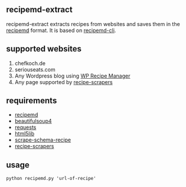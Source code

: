 ## recipemd-extract

recipemd-extract extracts recipes from websites and saves them in the [recipemd](https://github.com/tstehr/recipemd/blob/master/specification.md) format. It is based on [recipemd-cli](https://github.com/dnlvgl/recipemd-cli).

## supported websites

1. chefkoch.de
2. seriouseats.com
3. Any Wordpress blog using [WP Recipe Manager](https://en-ca.wordpress.org/plugins/wp-recipe-manager/)
4. Any page supported by [recipe-scrapers](https://github.com/hhursev/recipe-scrapers)

## requirements

- [recipemd](https://github.com/tstehr/recipemd)
- [beautifulsoup4](http://www.crummy.com/software/BeautifulSoup/)
- [requests](http://docs.python-requests.org/en/latest/user/install/)
- [html5lib](https://github.com/html5lib/html5lib-python)
- [scrape-schema-recipe](https://github.com/micahcochran/scrape-schema-recipe)
- [recipe-scrapers](https://github.com/hhursev/recipe-scrapers)

## usage

`python recipemd.py 'url-of-recipe'`
